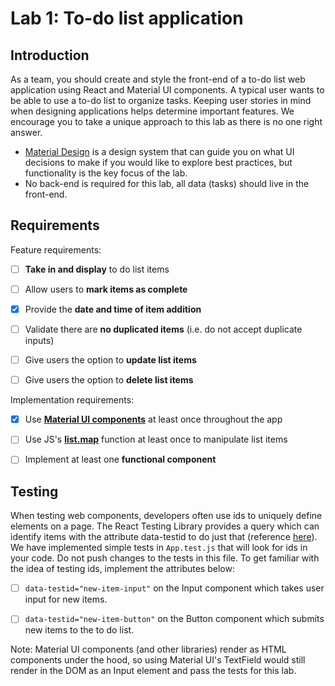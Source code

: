 # Lab 1: To-do list application
## Introduction
As a team, you should create and style the front-end of a to-do list web application using React and Material UI components. A typical user wants to be able to use a to-do list to organize tasks. Keeping user stories in mind when designing applications helps determine important features. We encourage you to take a unique approach to this lab as there is no one right answer. 
- [Material Design](https://material.io/design/introduction) is a design system that can guide you on what UI decisions to make if you would like to explore best practices, but functionality is the key focus of the lab.
- No back-end is required for this lab, all data (tasks) should live in the front-end.


## Requirements
Feature requirements:
- [ ] **Take in and display** to do list items
- [ ] Allow users to **mark items as complete**
- [x] Provide the **date and time of item addition**
- [ ] Validate there are **no duplicated items** (i.e. do not accept duplicate inputs)
- [ ] Give users the option to **update list items**
- [ ] Give users the option to **delete list items**


Implementation requirements:
- [x] Use [**Material UI components**](https://material-ui.com/) at least once throughout the app
- [ ] Use JS's [**list.map**](https://developer.mozilla.org/en-US/docs/Web/JavaScript/Reference/Global_Objects/Array/map) function at least once to manipulate list items
- [ ] Implement at least one **functional component**


## Testing
When testing web components, developers often use ids to uniquely define elements on a page. The React Testing Library provides a query which can identify items with the attribute data-testid to do just that (reference [here](https://testing-library.com/docs/queries/bytestid/)). We have implemented simple tests in `App.test.js` that will look for ids in your code. Do not push changes to the tests in this file. To get familiar with the idea of testing ids, implement the attributes below:
- [ ] `data-testid="new-item-input"` on the Input component which takes user input for new items.
- [ ] `data-testid="new-item-button"` on the Button component which submits new items to the to do list.


Note: Material UI components (and other libraries) render as HTML components under the hood, so using Material UI's TextField would still render in the DOM as an Input element and pass the tests for this lab.

